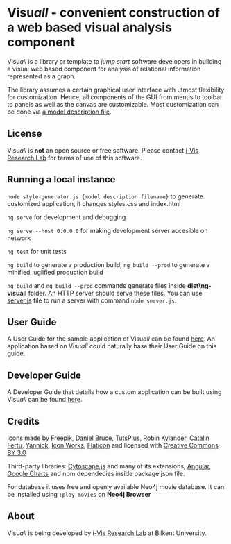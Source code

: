 # Visu*all* - convenient construction of a web based visual analysis component

Visu*all* is a library or template to *jump start* software developers in building a visual web based component for analysis of relational information represented as a graph.

The library assumes a certain graphical user interface with utmost flexibility for customization. Hence, all components of the GUI from menus to toolbar to panels as well as the canvas are customizable. Most customization can be done via [a model description file](src/assets/app_description.json).

## License

Visu*all* is **not** an open source or free software. Please contact [i-Vis Research Lab](http://www.cs.bilkent.edu.tr/~ivis/) for terms of use of this software.

## Running a local instance

`node style-generator.js {model description filename}` to generate customized application, it changes styles.css and index.html

`ng serve` for development and debugging

`ng serve --host 0.0.0.0` for making development server accesible on network

`ng test` for unit tests

`ng build` to generate a production build, `ng build --prod` to generate a minified, uglified production build

`ng build` and `ng build --prod` commands generate files inside **dist\ng-visuall** folder. An HTTP server should serve these files. You can use [server.js](server.js) file to run a server with command `node server.js`. 

## User Guide

A User Guide for the sample application of Visu*all* can be found [here](doc/UG.md). An application based on Visu*all* could naturally base their User Guide on this guide.

## Developer Guide

A Developer Guide that details how a custom application can be built using  Visu*all* can be found [here](doc/DG.md).

## Credits

Icons made by [Freepik](http://www.freepik.com), 
[Daniel Bruce](http://www.flaticon.com/authors/daniel-bruce), 
[TutsPlus](http://www.flaticon.com/authors/tutsplus),
[Robin Kylander](http://www.flaticon.com/authors/robin-kylander),
[Catalin Fertu](http://www.flaticon.com/authors/catalin-fertu),
[Yannick](http://www.flaticon.com/authors/yannick),
[Icon Works](http://www.flaticon.com/authors/icon-works),
[Flaticon](http://www.flaticon.com) and licensed with 
[Creative Commons BY 3.0](http://creativecommons.org/licenses/by/3.0/)

Third-party libraries:
[Cytoscape.js](https://github.com/cytoscape/cytoscape.js) and many of its extensions,
[Angular](https://angular.io/),
[Google Charts](https://developers.google.com/chart/) and npm dependecies inside package.json file.

For database it uses free and openly available Neo4j movie database. It can be installed using `:play movies` on **Neo4j Browser**
## About

Visu*all* is being developed by [i-Vis Research Lab](http://www.cs.bilkent.edu.tr/~ivis/) at Bilkent University.
